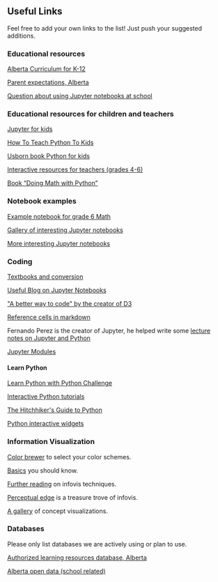 ## Useful Links
Feel free to add your own links to the list! Just push your suggested additions.

### Educational resources

[Alberta Curriculum for K-12](http://www.learnalberta.ca/ProgramsOfStudy.aspx?lang=en) 

[Parent expectations, Alberta](http://www.learnalberta.ca/content/mychildslearning/index.html)

[Question about using Jupyter notebooks at school](https://groups.google.com/forum/#!topic/jupyter-education/5C3ECsKdlWc)

### Educational resources for children and teachers
[Jupyter for kids](https://github.com/mikkokotila/jupyter4kids)

[How To Teach Python To Kids](http://www.mechanicalgirl.com/post/pygotham-2016-young-coders-or-how-teach-python-kids/)

[Usborn book Python for kids](https://usborne.com/browse-books/catalogue/product/1/11315/coding-for-beginners-using-python/)

[Interactive resources for teachers (grades 4-6)](http://www.2learn.ca/kids/)

[Book “Doing Math with Python”](https://www.safaribooksonline.com/library/view/doing-math-with/9781457189999/)

### Notebook examples

[Example notebook for grade 6 Math](https://github.com/misterhay/Grade6Math)

[Gallery of interesting Jupyter notebooks](https://github.com/jupyter/jupyter/wiki/A-gallery-of-interesting-Jupyter-Notebooks#mathematics-physics-chemistry-biology) 

[More interesting Jupyter notebooks](http://nb.bianp.net/sort/views/) 

### Coding
[Textbooks and conversion](https://stackoverflow.com/questions/23292242/converting-to-not-from-ipython-notebook-format)

[Useful Blog on Jupyter Notebooks](https://www.dataquest.io/blog/jupyter-notebook-tips-tricks-shortcuts/) 

["A better way to code" by the creator of D3](https://medium.com/@mbostock/a-better-way-to-code-2b1d2876a3a0)

[Reference cells in markdown](https://stackoverflow.com/questions/28080066/how-to-reference-a-ipython-notebook-cell-in-markdown)

Fernando Perez is the creator of Jupyter, he helped write some [lecture notes on Jupyter and Python](http://nbviewer.jupyter.org/github/profjsb/python-bootcamp/tree/master/Lectures/)

[Jupyter Modules](https://stackoverflow.com/questions/1031659/ipython-modules)

#### Learn Python

[Learn Python with Python Challenge](http://www.pythonchallenge.com/)

[Interactive Python tutorials](http://www.learnpython.org/en/)

[The Hitchhiker's Guide to Python](http://docs.python-guide.org/en/latest/writing/style/)

[Python interactive widgets](http://ipywidgets.readthedocs.io/en/latest/examples/Using%20Interact.html) 

### Information Visualization

[Color brewer](http://colorbrewer2.org) to select your color schemes.

[Basics](https://eagereyes.org/section/basics) you should know.

[Further reading](https://eagereyes.org/section/techniques) on infovis techniques.

[Perceptual edge](http://www.perceptualedge.com/) is a treasure trove of infovis.

[A gallery](http://conceptviz.github.io/#/e30=) of concept visualizations.

### Databases
Please only list databases we are actively using or plan to use.

[Authorized learning resources database, Alberta](http://www.learnalberta.ca/alrdb.aspx#/)

[Alberta open data (school related)](https://open.alberta.ca/dataset?tags=Grade+10)
